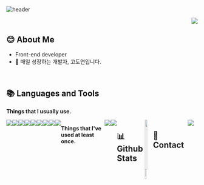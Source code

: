 ![header](https://capsule-render.vercel.app/api?type=rect&color=auto&height=300&section=header&text=capsule%20render&fontSize=90)

<div align="right">
 <img src="https://hits.seeyoufarm.com/api/count/incr/badge.svg?url=https%3A%2F%2Fgithub.com%2FGoDoyeon&count_bg=%23F579AB&title_bg=%23646464&icon=adblock.svg&icon_color=%23E7E7E7&title=visited&edge_flat=false)](https://hits.seeyoufarm.com)">
  </div>
  
## :blush: About Me

* Front-end developer
* :seedling: 매일 성장하는 개발자, 고도연입니다.


<br/>

<!-- 사용하는 언어와 도구 -->
## :books: Languages and Tools

**Things that I usually use.**

<div style="display:flex">
<img src="https://img.shields.io/badge/JavaScript-F7DF1E?style=flat-square&logo=JavaScript&logoColor=black"/>
<img src="https://img.shields.io/badge/React-61DAFB?style=flat-square&logo=React&logoColor=black"/>
<img src="https://img.shields.io/badge/styled-components-DB7093?style=flat-square&logo=styled-components&logoColor=white"/>
<img src="https://img.shields.io/badge/CSS3-1572B6?style=flat-square&logo=CSS3&logoColor=white"/>
<img src="https://img.shields.io/badge/HTML5-E34F26?style=flat-square&logo=HTML5&logoColor=white"/>
<br/>
    <img src="https://img.shields.io/badge/Java-007396?style=flat-square&logo=Java&logoColor=white"/>
    <img src="https://img.shields.io/badge/SpringBoot-6DB33F?style=flat-square&logo=Spring&logoColor=white"/>
  <img src="https://img.shields.io/badge/MySQL-4479A1?style=flat-square&logo=MySQL&logoColor=white"/>
    <img src="https://img.shields.io/badge/Android Studio-3DDC84?style=flat-square&logo=Android-Studio&logoColor=white"/>
<br/>
<br/>
  
**Things that I've used at least once.**
<div style="display:flex">    
<img src="https://img.shields.io/badge/MongoDB-47A248?style=flat-square&logo=MongoDB&logoColor=white"/>
<img src="https://img.shields.io/badge/jQuery-0769AD?style=flat-square&logo=jQuery&logoColor=white"/>
</div>
<br/>
<br/>

<!-- Github 통계 -->
## :bar_chart: Github Stats

<div align="left">
	<img src="https://github-readme-stats.vercel.app/api?username=godoyeon&hide_border=true&hide_title=true&count_private=true&show_icons=true" style="width: 50%; height: 100%; display:inline-block" />
  <img src="https://github-readme-stats.vercel.app/api/top-langs/?username=godoyeon&layout=compact&hide_border=true&hide_title=true" style="width: 43.5%; display:inline-block" />
</div>

<!-- 연락처 -->
## 📲 Contact

<a href="mailto:97godo@naver.com">
    <img 
        src="https://img.shields.io/badge/Gmail-EA4335?style=flat-square&logo=Gmail&logoColor=white"
        style="height : auto; margin-left : 10px; margin-right : 10px;"/>
</a></p>

</div>
